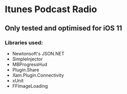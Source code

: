 # Itunes Podcast Radio

## Only tested and optimised for iOS 11

### Libraries used: 

- Newtonsoft's JSON.NET
- SimpleInjector
- MBProgressHud
- Plugin.Share
- Xam.Plugin.Connectivity
- xUnit
- FFImageLoading
